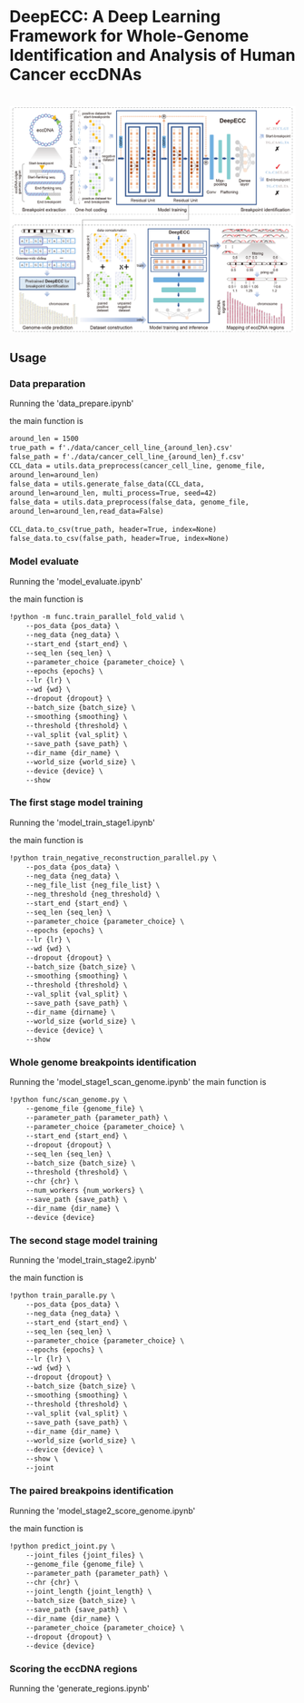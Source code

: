 # DeepECC: A Deep Learning Framework for Whole-Genome Identification and Analysis of Human Cancer eccDNAs
#
![](./data/Fig_main.png)
## Usage
### Data preparation
Running the 'data_prepare.ipynb'

the main function is 

```
around_len = 1500
true_path = f'./data/cancer_cell_line_{around_len}.csv'
false_path = f'./data/cancer_cell_line_{around_len}_f.csv'
CCL_data = utils.data_preprocess(cancer_cell_line, genome_file, around_len=around_len)
false_data = utils.generate_false_data(CCL_data, around_len=around_len, multi_process=True, seed=42)
false_data = utils.data_preprocess(false_data, genome_file, around_len=around_len,read_data=False)

CCL_data.to_csv(true_path, header=True, index=None)
false_data.to_csv(false_path, header=True, index=None)
```

### Model evaluate
Running the 'model_evaluate.ipynb'

the main function is 

```angular2html
!python -m func.train_parallel_fold_valid \
    --pos_data {pos_data} \
    --neg_data {neg_data} \
    --start_end {start_end} \
    --seq_len {seq_len} \
    --parameter_choice {parameter_choice} \
    --epochs {epochs} \
    --lr {lr} \
    --wd {wd} \
    --dropout {dropout} \
    --batch_size {batch_size} \
    --smoothing {smoothing} \
    --threshold {threshold} \
    --val_split {val_split} \
    --save_path {save_path} \
    --dir_name {dir_name} \
    --world_size {world_size} \
    --device {device} \
    --show
```

### The first stage model training
Running the 'model_train_stage1.ipynb'

the main function is 
```angular2html
!python train_negative_reconstruction_parallel.py \
    --pos_data {pos_data} \
    --neg_data {neg_data} \
    --neg_file_list {neg_file_list} \
    --neg_threshold {neg_threshold} \
    --start_end {start_end} \
    --seq_len {seq_len} \
    --parameter_choice {parameter_choice} \
    --epochs {epochs} \
    --lr {lr} \
    --wd {wd} \
    --dropout {dropout} \
    --batch_size {batch_size} \
    --smoothing {smoothing} \
    --threshold {threshold} \
    --val_split {val_split} \
    --save_path {save_path} \
    --dir_name {dirname} \
    --world_size {world_size} \
    --device {device} \
    --show
```
### Whole genome breakpoints identification
Running the 'model_stage1_scan_genome.ipynb'
the main function is 
```angular2html
!python func/scan_genome.py \
    --genome_file {genome_file} \
    --parameter_path {parameter_path} \
    --parameter_choice {parameter_choice} \
    --start_end {start_end} \
    --dropout {dropout} \
    --seq_len {seq_len} \
    --batch_size {batch_size} \
    --threshold {threshold} \
    --chr {chr} \
    --num_workers {num_workers} \
    --save_path {save_path} \
    --dir_name {dir_name} \
    --device {device}
```
### The second stage model training

Running the 'model_train_stage2.ipynb'

the main function is 
```angular2html
!python train_paralle.py \
    --pos_data {pos_data} \
    --neg_data {neg_data} \
    --start_end {start_end} \
    --seq_len {seq_len} \
    --parameter_choice {parameter_choice} \
    --epochs {epochs} \
    --lr {lr} \
    --wd {wd} \
    --dropout {dropout} \
    --batch_size {batch_size} \
    --smoothing {smoothing} \
    --threshold {threshold} \
    --val_split {val_split} \
    --save_path {save_path} \
    --dir_name {dir_name} \
    --world_size {world_size} \
    --device {device} \
    --show \
    --joint
```
### The paired breakpoins identification
Running the 'model_stage2_score_genome.ipynb'

the main function is 
```angular2html
!python predict_joint.py \
    --joint_files {joint_files} \
    --genome_file {genome_file} \
    --parameter_path {parameter_path} \
    --chr {chr} \
    --joint_length {joint_length} \
    --batch_size {batch_size} \
    --save_path {save_path} \
    --dir_name {dir_name} \
    --parameter_choice {parameter_choice} \
    --dropout {dropout} \
    --device {device}
```
### Scoring the eccDNA regions
Running the 'generate_regions.ipynb'
